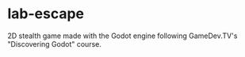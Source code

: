 # lab-escape
2D stealth game made with the Godot engine following GameDev.TV's "Discovering Godot" course.
